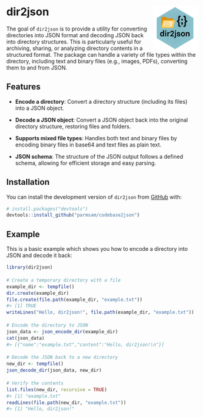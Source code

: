 
<!-- README.md is generated from README.Rmd. Please edit that file -->

# dir2json <img src="man/figures/logo.png" align="right" height="120"/>

<!-- badges: start -->
<!-- badges: end -->

The goal of `dir2json` is to provide a utility for converting
directories into JSON format and decoding JSON back into directory
structures. This is particularly useful for archiving, sharing, or
analyzing directory contents in a structured format. The package can
handle a variety of file types within the directory, including text and
binary files (e.g., images, PDFs), converting them to and from JSON.

## Features

- **Encode a directory**: Convert a directory structure (including its
  files) into a JSON object.

- **Decode a JSON object**: Convert a JSON object back into the original
  directory structure, restoring files and folders.

- **Supports mixed file types**: Handles both text and binary files by
  encoding binary files in base64 and text files as plain text.

- **JSON schema**: The structure of the JSON output follows a defined
  schema, allowing for efficient storage and easy parsing.

## Installation

You can install the development version of `dir2json` from
[GitHub](https://github.com/) with:

``` r
# install.packages("devtools")
devtools::install_github("parmsam/codebase2json")
```

## Example

This is a basic example which shows you how to encode a directory into
JSON and decode it back:

``` r
library(dir2json)

# Create a temporary directory with a file
example_dir <- tempfile()
dir.create(example_dir)
file.create(file.path(example_dir, "example.txt"))
#> [1] TRUE
writeLines("Hello, dir2json!", file.path(example_dir, "example.txt"))

# Encode the directory to JSON
json_data <- json_encode_dir(example_dir)
cat(json_data)
#> [{"name":"example.txt","content":"Hello, dir2json!\n"}]

# Decode the JSON back to a new directory
new_dir <- tempfile()
json_decode_dir(json_data, new_dir)

# Verify the contents
list.files(new_dir, recursive = TRUE)
#> [1] "example.txt"
readLines(file.path(new_dir, "example.txt"))
#> [1] "Hello, dir2json!"
```
